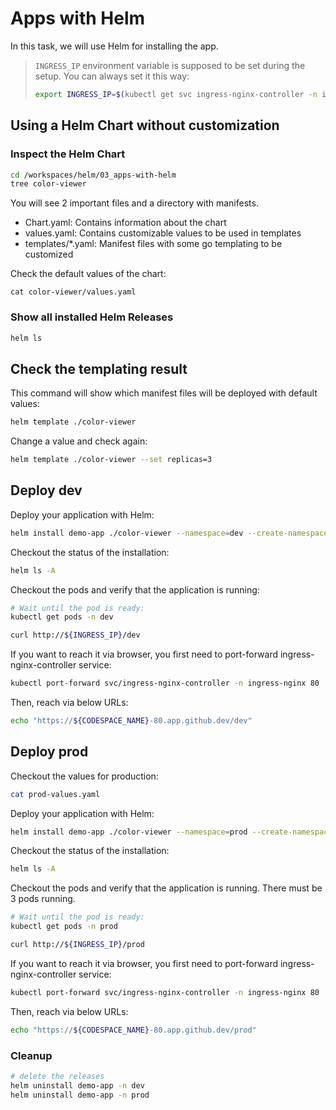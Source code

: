 # Apps with Helm

In this task, we will use Helm for installing the app.

> `INGRESS_IP` environment variable is supposed to be set during the setup. You can always set it this way:
>
> ```bash
> export INGRESS_IP=$(kubectl get svc ingress-nginx-controller -n ingress-nginx -o jsonpath='{.status.loadBalancer.ingress[].ip}')
> ```

## Using a Helm Chart without customization

### Inspect the Helm Chart

```bash
cd /workspaces/helm/03_apps-with-helm
tree color-viewer
```

You will see 2 important files and a directory with manifests.

- Chart.yaml: Contains information about the chart
- values.yaml: Contains customizable values to be used in templates
- templates/*.yaml: Manifest files with some go templating to be customized

Check the default values of the chart:

```
cat color-viewer/values.yaml
```

### Show all installed Helm Releases

```bash
helm ls
```

## Check the templating result

This command will show which manifest files will be deployed with default values:

```bash
helm template ./color-viewer
```

Change a value and check again:

```bash
helm template ./color-viewer --set replicas=3
```

## Deploy dev

Deploy your application with Helm:
```bash
helm install demo-app ./color-viewer --namespace=dev --create-namespace
```

Checkout the status of the installation:
```bash
helm ls -A
```

Checkout the pods and verify that the application is running:
```bash
# Wait until the pod is ready:
kubectl get pods -n dev

curl http://${INGRESS_IP}/dev
```

If you want to reach it via browser, you first need to port-forward ingress-nginx-controller service:

```bash
kubectl port-forward svc/ingress-nginx-controller -n ingress-nginx 80
```

Then, reach via below URLs:

```bash
echo "https://${CODESPACE_NAME}-80.app.github.dev/dev"
```

## Deploy prod

Checkout the values for production:
```bash
cat prod-values.yaml
```

Deploy your application with Helm:
```bash
helm install demo-app ./color-viewer --namespace=prod --create-namespace -f prod-values.yaml
```

Checkout the status of the installation:
```bash
helm ls -A
```

Checkout the pods and verify that the application is running. There must be 3 pods running.
```bash
# Wait until the pod is ready:
kubectl get pods -n prod

curl http://${INGRESS_IP}/prod
```

If you want to reach it via browser, you first need to port-forward ingress-nginx-controller service:

```bash
kubectl port-forward svc/ingress-nginx-controller -n ingress-nginx 80
```

Then, reach via below URLs:

```bash
echo "https://${CODESPACE_NAME}-80.app.github.dev/prod"
```

### Cleanup

```bash
# delete the releases
helm uninstall demo-app -n dev
helm uninstall demo-app -n prod
```
